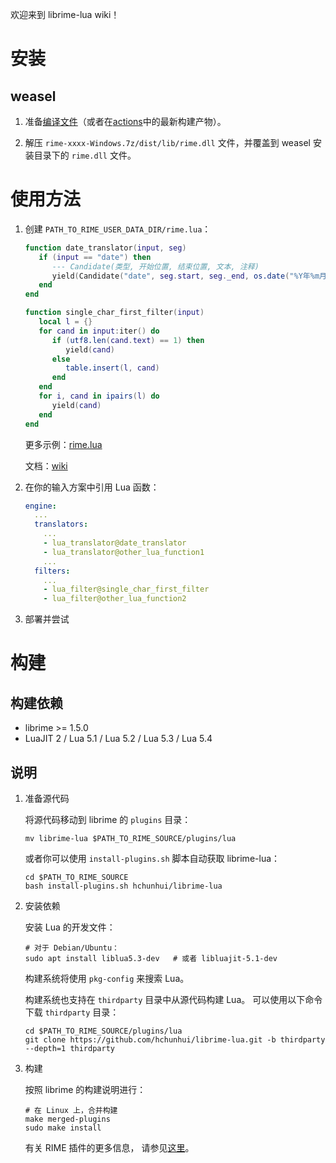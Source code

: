 欢迎来到 librime-lua wiki！


安装
===

weasel
---

1. 准备[编译文件](https://github.com/hchunhui/librime-lua#build)（或者在[actions](https://github.com/hchunhui/librime-lua/actions)中的最新构建产物）。

2. 解压 `rime-xxxx-Windows.7z/dist/lib/rime.dll` 文件，并覆盖到 weasel 安装目录下的 `rime.dll` 文件。

使用方法
===
1. 创建 `PATH_TO_RIME_USER_DATA_DIR/rime.lua`：

    ```lua
    function date_translator(input, seg)
       if (input == "date") then
          --- Candidate(类型, 开始位置, 结束位置, 文本, 注释)
          yield(Candidate("date", seg.start, seg._end, os.date("%Y年%m月%d日"), " 日期"))
       end
    end
    
    function single_char_first_filter(input)
       local l = {}
       for cand in input:iter() do
          if (utf8.len(cand.text) == 1) then
             yield(cand)
          else
             table.insert(l, cand)
          end
       end
       for i, cand in ipairs(l) do
          yield(cand)
       end
    end
    ```

    更多示例：[rime.lua](https://github.com/hchunhui/librime-lua/tree/master/sample/rime.lua)

    文档：[wiki](https://github.com/hchunhui/librime-lua/wiki/Scripting)

2. 在你的输入方案中引用 Lua 函数：

    ```yaml
    engine:
      ...
      translators:
        ...
        - lua_translator@date_translator
        - lua_translator@other_lua_function1
        ...
      filters:
        ...
        - lua_filter@single_char_first_filter
        - lua_filter@other_lua_function2
    ```

3. 部署并尝试


构建
===

构建依赖
---
  - librime >= 1.5.0
  - LuaJIT 2 / Lua 5.1 / Lua 5.2 / Lua 5.3 / Lua 5.4

说明
---
1. 准备源代码

   将源代码移动到 librime 的 `plugins` 目录：
   ```
   mv librime-lua $PATH_TO_RIME_SOURCE/plugins/lua
   ```

   或者你可以使用 `install-plugins.sh` 脚本自动获取 librime-lua：
   ```
   cd $PATH_TO_RIME_SOURCE
   bash install-plugins.sh hchunhui/librime-lua
   ```

2. 安装依赖

   安装 Lua 的开发文件：
   ```
   # 对于 Debian/Ubuntu：
   sudo apt install liblua5.3-dev   # 或者 libluajit-5.1-dev
   ```
   构建系统将使用 `pkg-config` 来搜索 Lua。

   构建系统也支持在 `thirdparty` 目录中从源代码构建 Lua。
   可以使用以下命令下载 `thirdparty` 目录：
   ```
   cd $PATH_TO_RIME_SOURCE/plugins/lua
   git clone https://github.com/hchunhui/librime-lua.git -b thirdparty --depth=1 thirdparty
   ```

3. 构建

   按照 librime 的构建说明进行：
   ```
   # 在 Linux 上，合并构建
   make merged-plugins
   sudo make install
   ```

   有关 RIME 插件的更多信息，
   请参见[这里](https://github.com/rime/librime/tree/master/sample)。